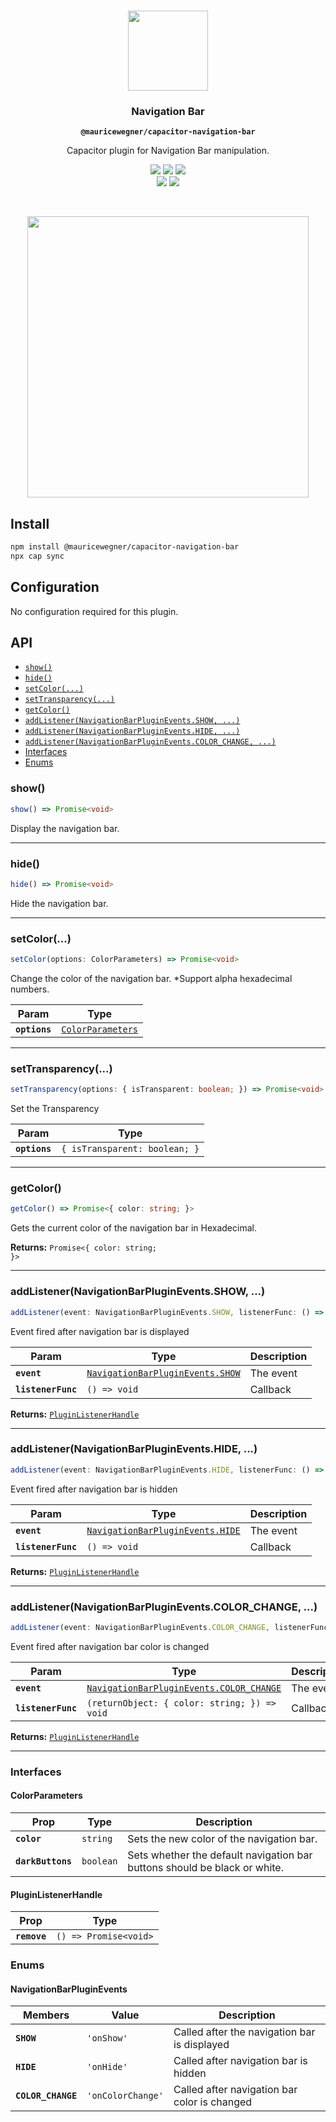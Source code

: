 <p align="center"><br><img src="https://user-images.githubusercontent.com/236501/85893648-1c92e880-b7a8-11ea-926d-95355b8175c7.png" width="128" height="128" /></p>
<h3 align="center">Navigation Bar</h3>
<p align="center"><strong><code>@mauricewegner/capacitor-navigation-bar</code></strong></p>
<p align="center">
  Capacitor plugin for Navigation Bar manipulation.
</p>

<p align="center">
  <img src="https://img.shields.io/maintenance/yes/2023?style=flat-square" />
  <a href="https://github.com/mauricewegner/navigation-bar/actions?query=workflow%3A%22CI%22"><img src="https://img.shields.io/github/workflow/status/mauricewegner/navigation-bar/CI/master?style=flat-square" /></a>
  <a href="https://www.npmjs.com/package/@mauricewegner/capacitor-navigation-bar"><img src="https://img.shields.io/npm/l/@mauricewegner/capacitor-navigation-bar?style=flat-square" /></a>
<br>
  <a href="https://www.npmjs.com/package/@mauricewegner/capacitor-navigation-bar"><img src="https://img.shields.io/npm/dw/@mauricewegner/capacitor-navigation-bar?style=flat-square" /></a>
  <a href="https://www.npmjs.com/package/@mauricewegner/capacitor-navigation-bar"><img src="https://img.shields.io/npm/v/@mauricewegner/capacitor-navigation-bar?style=flat-square" /></a>
</p>
<br/>
<p align="center">
  <img height="450" src="https://github.com/mauricewegner/navigation-bar/blob/master/demoProject/src/assets/example.gif?raw=true">
</p>

## Install

```bash
npm install @mauricewegner/capacitor-navigation-bar
npx cap sync
```

## Configuration

No configuration required for this plugin.

## API

<docgen-index>

- [`show()`](#show)
- [`hide()`](#hide)
- [`setColor(...)`](#setcolor)
- [`setTransparency(...)`](#settransparency)
- [`getColor()`](#getcolor)
- [`addListener(NavigationBarPluginEvents.SHOW, ...)`](#addlistenernavigationbarplugineventsshow)
- [`addListener(NavigationBarPluginEvents.HIDE, ...)`](#addlistenernavigationbarplugineventshide)
- [`addListener(NavigationBarPluginEvents.COLOR_CHANGE, ...)`](#addlistenernavigationbarplugineventscolor_change)
- [Interfaces](#interfaces)
- [Enums](#enums)

</docgen-index>

<docgen-api>
<!--Update the source file JSDoc comments and rerun docgen to update the docs below-->

### show()

```typescript
show() => Promise<void>
```

Display the navigation bar.

---

### hide()

```typescript
hide() => Promise<void>
```

Hide the navigation bar.

---

### setColor(...)

```typescript
setColor(options: ColorParameters) => Promise<void>
```

Change the color of the navigation bar.
\*Support alpha hexadecimal numbers.

| Param         | Type                                                        |
| ------------- | ----------------------------------------------------------- |
| **`options`** | <code><a href="#colorparameters">ColorParameters</a></code> |

---

### setTransparency(...)

```typescript
setTransparency(options: { isTransparent: boolean; }) => Promise<void>
```

Set the Transparency

| Param         | Type                                     |
| ------------- | ---------------------------------------- |
| **`options`** | <code>{ isTransparent: boolean; }</code> |

---

### getColor()

```typescript
getColor() => Promise<{ color: string; }>
```

Gets the current color of the navigation bar in Hexadecimal.

**Returns:** <code>Promise&lt;{ color: string; }&gt;</code>

---

### addListener(NavigationBarPluginEvents.SHOW, ...)

```typescript
addListener(event: NavigationBarPluginEvents.SHOW, listenerFunc: () => void) => PluginListenerHandle
```

Event fired after navigation bar is displayed

| Param              | Type                                                                                 | Description |
| ------------------ | ------------------------------------------------------------------------------------ | ----------- |
| **`event`**        | <code><a href="#navigationbarpluginevents">NavigationBarPluginEvents.SHOW</a></code> | The event   |
| **`listenerFunc`** | <code>() =&gt; void</code>                                                           | Callback    |

**Returns:** <code><a href="#pluginlistenerhandle">PluginListenerHandle</a></code>

---

### addListener(NavigationBarPluginEvents.HIDE, ...)

```typescript
addListener(event: NavigationBarPluginEvents.HIDE, listenerFunc: () => void) => PluginListenerHandle
```

Event fired after navigation bar is hidden

| Param              | Type                                                                                 | Description |
| ------------------ | ------------------------------------------------------------------------------------ | ----------- |
| **`event`**        | <code><a href="#navigationbarpluginevents">NavigationBarPluginEvents.HIDE</a></code> | The event   |
| **`listenerFunc`** | <code>() =&gt; void</code>                                                           | Callback    |

**Returns:** <code><a href="#pluginlistenerhandle">PluginListenerHandle</a></code>

---

### addListener(NavigationBarPluginEvents.COLOR_CHANGE, ...)

```typescript
addListener(event: NavigationBarPluginEvents.COLOR_CHANGE, listenerFunc: (returnObject: { color: string; }) => void) => PluginListenerHandle
```

Event fired after navigation bar color is changed

| Param              | Type                                                                                         | Description |
| ------------------ | -------------------------------------------------------------------------------------------- | ----------- |
| **`event`**        | <code><a href="#navigationbarpluginevents">NavigationBarPluginEvents.COLOR_CHANGE</a></code> | The event   |
| **`listenerFunc`** | <code>(returnObject: { color: string; }) =&gt; void</code>                                   | Callback    |

**Returns:** <code><a href="#pluginlistenerhandle">PluginListenerHandle</a></code>

---

### Interfaces

#### ColorParameters

| Prop              | Type                 | Description                                                               |
| ----------------- | -------------------- | ------------------------------------------------------------------------- |
| **`color`**       | <code>string</code>  | Sets the new color of the navigation bar.                                 |
| **`darkButtons`** | <code>boolean</code> | Sets whether the default navigation bar buttons should be black or white. |

#### PluginListenerHandle

| Prop         | Type                                      |
| ------------ | ----------------------------------------- |
| **`remove`** | <code>() =&gt; Promise&lt;void&gt;</code> |

### Enums

#### NavigationBarPluginEvents

| Members            | Value                        | Description                                  |
| ------------------ | ---------------------------- | -------------------------------------------- |
| **`SHOW`**         | <code>'onShow'</code>        | Called after the navigation bar is displayed |
| **`HIDE`**         | <code>'onHide'</code>        | Called after navigation bar is hidden        |
| **`COLOR_CHANGE`** | <code>'onColorChange'</code> | Called after navigation bar color is changed |

</docgen-api>
